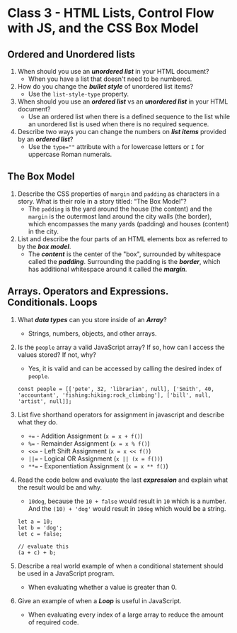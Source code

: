 # Class 3 - HTML Lists, Control Flow with JS, and the CSS Box Model

## Ordered and Unordered lists

1. When should you use an ***unordered list*** in your HTML document?
   * When you have a list that doesn't need to be numbered.
2. How do you change the ***bullet style*** of unordered list items?
   * Use the `list-style-type` property.
3. When should you use an ***ordered list*** vs an ***unordered list*** in your HTML document?
   * Use an ordered list when there is a defined sequence to the list while an unordered list is used when there is no required sequence.
4. Describe two ways you can change the numbers on ***list items*** provided by an ***ordered list***?
   * Use the `type=""` attribute with `a` for lowercase letters or `I` for uppercase Roman numerals.

## The Box Model

1. Describe the CSS properties of `margin` and `padding` as characters in a story. What is their role in a story titled: “The Box Model”?
   * The `padding` is the yard around the house (the content) and the `margin` is the outermost land around the city walls (the border), which encompasses the many yards (padding) and houses (content) in the city.
2. List and describe the four parts of an HTML elements box as referred to by the ***box model***.
   * The ***content*** is the center of the "box", surrounded by whitespace called the ***padding***. Surrounding the padding is the ***border***, which has additional whitespace around it called the ***margin***.

## Arrays. Operators and Expressions. Conditionals. Loops

1. What ***data types*** can you store inside of an ***Array***?
   * Strings, numbers, objects, and other arrays.
2. Is the `people` array a valid JavaScript array? If so, how can I access the values stored? If not, why?
   * Yes, it is valid and can be accessed by calling the desired index of `people`.

   ```
   const people = [['pete', 32, 'librarian', null], ['Smith', 40, 'accountant', 'fishing:hiking:rock_climbing'], ['bill', null, 'artist', null]];  
   ```

3. List five shorthand operators for assignment in javascript and describe what they do.
   * `+=` - Addition Assignment (`x = x + f()`)
   * `%=` -  Remainder Assignment (`x = x % f()`)
   * `<<=` - Left Shift Assignment (`x = x << f()`)
   * `||=` - Logical OR Assignment (`x || (x = f())`)
   * `**=` - Exponentiation Assignment (`x = x ** f()`)
4. Read the code below and evaluate the last ***expression*** and explain what the result would be and why.
   * `10dog`, because the `10 + false` would result in `10` which is a number. And the `(10) + 'dog'` would result in `10dog` which would be a string.

   ```
   let a = 10;
   let b = 'dog';
   let c = false;

   // evaluate this
   (a + c) + b;
   ```

5. Describe a real world example of when a conditional statement should be used in a JavaScript program.
   * When evaluating whether a value is greater than 0.
6. Give an example of when a ***Loop*** is useful in JavaScript.
   * When evaluating every index of a large array to reduce the amount of required code.
